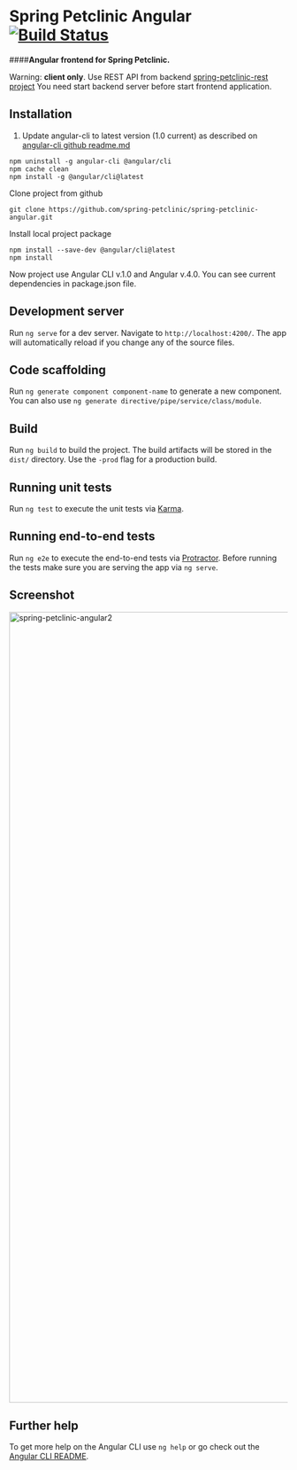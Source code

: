 # Spring Petclinic Angular [![Build Status](https://travis-ci.org/spring-petclinic/spring-petclinic-angular.png?branch=master)](https://travis-ci.org/spring-petclinic/spring-petclinic-angular/)

####**Angular frontend for Spring Petclinic.**

Warning: **client only**. 
  Use REST API from backend [spring-petclinic-rest project](https://github.com/spring-petclinic/spring-petclinic-rest)
  You need start backend server before start frontend application.
  

## Installation
1. Update angular-cli to latest version (1.0 current)
as described on [angular-cli github readme.md](https://github.com/angular/angular-cli#updating-angular-cli)

````
npm uninstall -g angular-cli @angular/cli
npm cache clean
npm install -g @angular/cli@latest
````
Clone project from github
````
git clone https://github.com/spring-petclinic/spring-petclinic-angular.git
````
Install local project package
````
npm install --save-dev @angular/cli@latest
npm install
````

Now project use Angular CLI v.1.0 and Angular v.4.0.
You can see current dependencies in package.json file.

## Development server
Run `ng serve` for a dev server. Navigate to `http://localhost:4200/`. The app will automatically reload if you change any of the source files.

## Code scaffolding

Run `ng generate component component-name` to generate a new component. You can also use `ng generate directive/pipe/service/class/module`.

## Build

Run `ng build` to build the project. The build artifacts will be stored in the `dist/` directory. Use the `-prod` flag for a production build.

## Running unit tests

Run `ng test` to execute the unit tests via [Karma](https://karma-runner.github.io).

## Running end-to-end tests

Run `ng e2e` to execute the end-to-end tests via [Protractor](http://www.protractortest.org/).
Before running the tests make sure you are serving the app via `ng serve`.

## Screenshot

<img width="1427" alt="spring-petclinic-angular2" src="https://cloud.githubusercontent.com/assets/838318/23263243/f4509c4a-f9dd-11e6-951b-69d0ef72d8bd.png">

## Further help

To get more help on the Angular CLI use `ng help` or go check out the [Angular CLI README](https://github.com/angular/angular-cli/blob/master/README.md).
